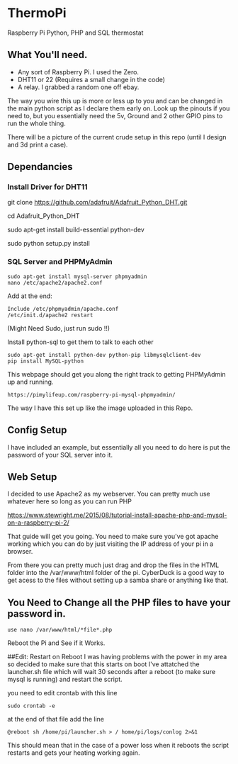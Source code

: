 # ThermoPi

Raspberry Pi Python, PHP and SQL thermostat

## What You'll need. 

- Any sort of Raspberry Pi. I used the Zero. 
- DHT11 or 22 (Requires a small change in the code)
- A relay. I grabbed a random one off ebay. 

The way you wire this up is more or less up to you and can be changed in the main python script as I declare them early on. 
Look up the pinouts if you need to, but you essentially need the 5v, Ground and 2 other GPIO pins to run the whole thing. 

There will be a picture of the current crude setup in this repo (until I design and 3d print a case).  

## Dependancies

### Install Driver for DHT11

  git clone https://github.com/adafruit/Adafruit_Python_DHT.git

  cd Adafruit_Python_DHT

  sudo apt-get install build-essential python-dev 

  sudo python setup.py install

### SQL Server and PHPMyAdmin
    sudo apt-get install mysql-server phpmyadmin 
    nano /etc/apache2/apache2.conf

Add at the end: 

    Include /etc/phpmyadmin/apache.conf
    /etc/init.d/apache2 restart 
(Might Need Sudo, just run sudo !!)

Install python-sql to get them to talk to each other
    
    sudo apt-get install python-dev python-pip libmysqlclient-dev
    pip install MySQL-python
    
This webpage should get you along the right track to getting PHPMyAdmin up and running.
    
    https://pimylifeup.com/raspberry-pi-mysql-phpmyadmin/

The way I have this set up like the image uploaded in this Repo. 

## Config Setup 
I have included an example, but essentially all you need to do here is put the password of your SQL server into it. 

## Web Setup

I decided to use Apache2 as my webserver. You can pretty much use whatever here so long as you can run PHP 

https://www.stewright.me/2015/08/tutorial-install-apache-php-and-mysql-on-a-raspberry-pi-2/

That guide will get you going. You need to make sure you've got apache working which you can do by just visiting the IP address of your pi in a browser. 

From there you can pretty much just drag and drop the files in the HTML folder into the /var/www/html folder of the pi. CyberDuck is a good way to get acess to the files without setting up a samba share or anything like that. 

## You Need to Change all the PHP files to have your password in. 

    use nano /var/www/html/*file*.php 
    
Reboot the Pi and See if it Works.     

##Edit: Restart on Reboot
I was having problems with the power in my area so decided to make sure that this starts on boot
I've attatched the launcher.sh file which will wait 30 seconds after a reboot (to make sure mysql is running) and restart the script. 

you need to edit crontab with this line

    sudo crontab -e
    
at the end of that file add the line

    @reboot sh /home/pi/launcher.sh > / home/pi/logs/conlog 2>&1
    
This should mean that in the case of a power loss when it reboots the script restarts and gets your heating working again. 
